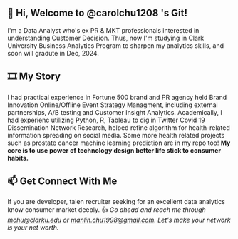 👋 Hi, Welcome to @carolchu1208 's Git!
-------------------------
I'm a Data Analyst who's ex PR & MKT professionals interested in understanding Customer Decision.
Thus, now I'm studying in Clark University Business Analytics Program to sharpen my analytics skills, and soon will gradute in Dec, 2024.

🎞️ My Story
-------------------------
I had practical experience in Fortune 500 brand and PR agency held Brand Innovation Online/Offline Event Strategy Managment, including external partnerships, A/B testing and Customer Insight Analytics.
Academically, I had experienc utilizing Python, R, Tableau to dig in Twitter Covid 19 Dissemination Network Research, helped refine algorithm for health-related information spreading on social media.
Some more health related projects such as prostate cancer machine learning prediction are in my repo too! **My core is to use power of technology design better life stick to consumer habits.**

📫 Get Connect With Me
------------------------
If you are developer, talen recruiter seeking for an excellent data analytics know consumer market deeply. 
👍 *Go ahead and reach me through mchu@clarku.edu or manlin.chu1998@gmail.com. Let's make your network is your net worth.*

<!---
carolchu1208/carolchu1208 is a ✨ special ✨ repository because its `README.md` (this file) appears on your GitHub profile.
You can click the Preview link to take a look at your changes.
--->
